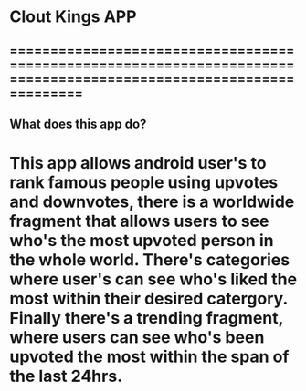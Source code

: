 # Clout Kings APP

==================================================================================================================
------------------------------------------------------------------------------------------------------------------
What does this app do?
------------------------------------------------------------------------------------------------------------------
This app allows android user's to rank famous people using upvotes and downvotes, there is a worldwide fragment that
allows users to see who's the most upvoted person in the whole world. There's categories where user's can see who's
liked the most within their desired catergory. Finally there's a trending fragment, where users can see who's been
upvoted the most within the span of the last 24hrs.
==================================================================================================================
